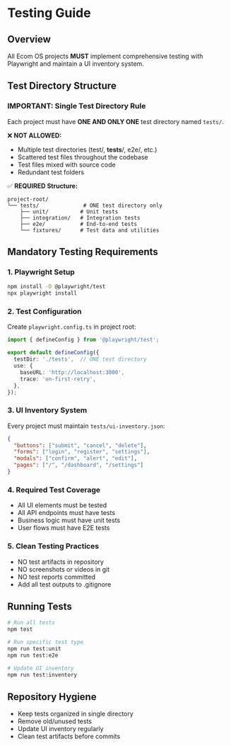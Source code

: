 # Testing Guide

## Overview

All Ecom OS projects **MUST** implement comprehensive testing with Playwright and maintain a UI inventory system.

## Test Directory Structure

### IMPORTANT: Single Test Directory Rule
Each project must have **ONE AND ONLY ONE** test directory named `tests/`. 

❌ **NOT ALLOWED:**
- Multiple test directories (test/, __tests__/, e2e/, etc.)
- Scattered test files throughout the codebase
- Test files mixed with source code
- Redundant test folders

✅ **REQUIRED Structure:**
```
project-root/
└── tests/              # ONE test directory only
    ├── unit/          # Unit tests
    ├── integration/   # Integration tests
    ├── e2e/           # End-to-end tests
    └── fixtures/      # Test data and utilities
```

## Mandatory Testing Requirements

### 1. Playwright Setup
```bash
npm install -D @playwright/test
npx playwright install
```

### 2. Test Configuration
Create `playwright.config.ts` in project root:
```typescript
import { defineConfig } from '@playwright/test';

export default defineConfig({
  testDir: './tests',  // ONE test directory
  use: {
    baseURL: 'http://localhost:3000',
    trace: 'on-first-retry',
  },
});
```

### 3. UI Inventory System
Every project must maintain `tests/ui-inventory.json`:
```json
{
  "buttons": ["submit", "cancel", "delete"],
  "forms": ["login", "register", "settings"],
  "modals": ["confirm", "alert", "edit"],
  "pages": ["/", "/dashboard", "/settings"]
}
```

### 4. Required Test Coverage
- All UI elements must be tested
- All API endpoints must have tests
- Business logic must have unit tests
- User flows must have E2E tests

### 5. Clean Testing Practices
- NO test artifacts in repository
- NO screenshots or videos in git
- NO test reports committed
- Add all test outputs to .gitignore

## Running Tests
```bash
# Run all tests
npm test

# Run specific test type
npm run test:unit
npm run test:e2e

# Update UI inventory
npm run test:inventory
```

## Repository Hygiene
- Keep tests organized in single directory
- Remove old/unused tests
- Update UI inventory regularly
- Clean test artifacts before commits